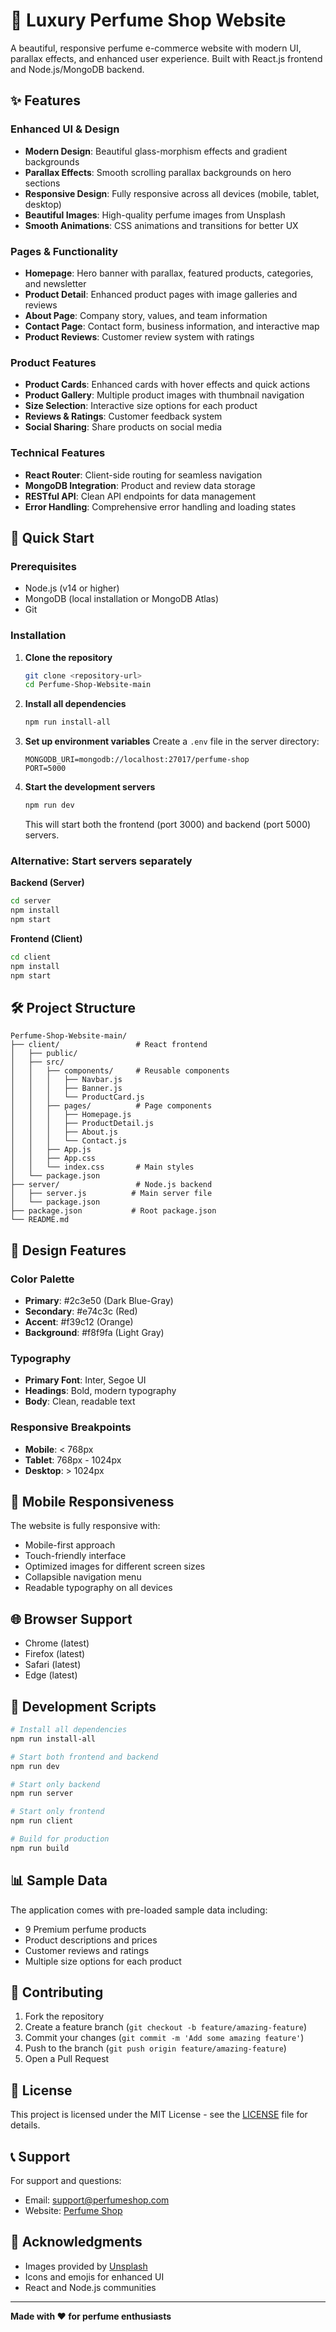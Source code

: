 # 🌸 Luxury Perfume Shop Website

A beautiful, responsive perfume e-commerce website with modern UI, parallax effects, and enhanced user experience. Built with React.js frontend and Node.js/MongoDB backend.

## ✨ Features

### Enhanced UI & Design
- **Modern Design**: Beautiful glass-morphism effects and gradient backgrounds
- **Parallax Effects**: Smooth scrolling parallax backgrounds on hero sections
- **Responsive Design**: Fully responsive across all devices (mobile, tablet, desktop)
- **Beautiful Images**: High-quality perfume images from Unsplash
- **Smooth Animations**: CSS animations and transitions for better UX

### Pages & Functionality
- **Homepage**: Hero banner with parallax, featured products, categories, and newsletter
- **Product Detail**: Enhanced product pages with image galleries and reviews
- **About Page**: Company story, values, and team information
- **Contact Page**: Contact form, business information, and interactive map
- **Product Reviews**: Customer review system with ratings

### Product Features
- **Product Cards**: Enhanced cards with hover effects and quick actions
- **Product Gallery**: Multiple product images with thumbnail navigation
- **Size Selection**: Interactive size options for each product
- **Reviews & Ratings**: Customer feedback system
- **Social Sharing**: Share products on social media

### Technical Features
- **React Router**: Client-side routing for seamless navigation
- **MongoDB Integration**: Product and review data storage
- **RESTful API**: Clean API endpoints for data management
- **Error Handling**: Comprehensive error handling and loading states

## 🚀 Quick Start

### Prerequisites
- Node.js (v14 or higher)
- MongoDB (local installation or MongoDB Atlas)
- Git

### Installation

1. **Clone the repository**
   ```bash
   git clone <repository-url>
   cd Perfume-Shop-Website-main
   ```

2. **Install all dependencies**
   ```bash
   npm run install-all
   ```

3. **Set up environment variables**
   Create a `.env` file in the server directory:
   ```env
   MONGODB_URI=mongodb://localhost:27017/perfume-shop
   PORT=5000
   ```

4. **Start the development servers**
   ```bash
   npm run dev
   ```

   This will start both the frontend (port 3000) and backend (port 5000) servers.

### Alternative: Start servers separately

**Backend (Server)**
```bash
cd server
npm install
npm start
```

**Frontend (Client)**
```bash
cd client
npm install
npm start
```

## 🛠 Project Structure

```
Perfume-Shop-Website-main/
├── client/                 # React frontend
│   ├── public/
│   ├── src/
│   │   ├── components/     # Reusable components
│   │   │   ├── Navbar.js
│   │   │   ├── Banner.js
│   │   │   └── ProductCard.js
│   │   ├── pages/          # Page components
│   │   │   ├── Homepage.js
│   │   │   ├── ProductDetail.js
│   │   │   ├── About.js
│   │   │   └── Contact.js
│   │   ├── App.js
│   │   ├── App.css
│   │   └── index.css       # Main styles
│   └── package.json
├── server/                 # Node.js backend
│   ├── server.js          # Main server file
│   └── package.json
├── package.json           # Root package.json
└── README.md
```

## 🎨 Design Features

### Color Palette
- **Primary**: #2c3e50 (Dark Blue-Gray)
- **Secondary**: #e74c3c (Red)
- **Accent**: #f39c12 (Orange)
- **Background**: #f8f9fa (Light Gray)

### Typography
- **Primary Font**: Inter, Segoe UI
- **Headings**: Bold, modern typography
- **Body**: Clean, readable text

### Responsive Breakpoints
- **Mobile**: < 768px
- **Tablet**: 768px - 1024px
- **Desktop**: > 1024px

## 📱 Mobile Responsiveness

The website is fully responsive with:
- Mobile-first approach
- Touch-friendly interface
- Optimized images for different screen sizes
- Collapsible navigation menu
- Readable typography on all devices

## 🌐 Browser Support

- Chrome (latest)
- Firefox (latest)
- Safari (latest)
- Edge (latest)

## 🔧 Development Scripts

```bash
# Install all dependencies
npm run install-all

# Start both frontend and backend
npm run dev

# Start only backend
npm run server

# Start only frontend
npm run client

# Build for production
npm run build
```

## 📊 Sample Data

The application comes with pre-loaded sample data including:
- 9 Premium perfume products
- Product descriptions and prices
- Customer reviews and ratings
- Multiple size options for each product

## 🤝 Contributing

1. Fork the repository
2. Create a feature branch (`git checkout -b feature/amazing-feature`)
3. Commit your changes (`git commit -m 'Add some amazing feature'`)
4. Push to the branch (`git push origin feature/amazing-feature`)
5. Open a Pull Request

## 📝 License

This project is licensed under the MIT License - see the [LICENSE](LICENSE) file for details.

## 📞 Support

For support and questions:
- Email: support@perfumeshop.com
- Website: [Perfume Shop](http://localhost:3000)

## 🙏 Acknowledgments

- Images provided by [Unsplash](https://unsplash.com)
- Icons and emojis for enhanced UI
- React and Node.js communities

---

**Made with ❤️ for perfume enthusiasts**
